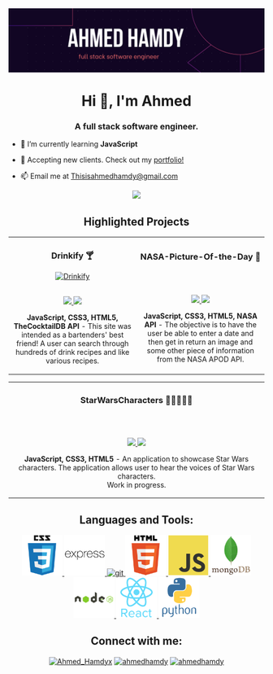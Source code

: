 
<img align="center" src="https://github.com/AhmedHHamdy/AhmedHHamdy/blob/main/background.png?raw=true" alt="AhmedHHamdy"/>

<h1 align="center">Hi 👋, I'm Ahmed</h1>
<h3 align="center">A full stack software engineer.</h3>

- 🌱 I’m currently learning **JavaScript**

- 💼 Accepting new clients. Check out my [portfolio!](https://t.co/BgSPHp87Wo)

- 📫 Email me at [Thisisahmedhamdy@gmail.com](mailto:Thisisahmedhamdy@gmail.com)

<div align="center">
  <img width="800" src="https://github-readme-streak-stats.herokuapp.com?user=ahmedhhamdy&theme=buefy-dark"/>
  </div>



<h2 align="center">Highlighted Projects </h2>
<div align="center">
<table>
<tr>
<td width="50%">
<h3 align="center" color="white">Drinkify 🍸</h2>
<div align="center" >  
<a href='https://drinkifysite.netlify.app/'>
<img src="https://media3.giphy.com/media/bdMhp3JG2H6CxkQDRF/giphy.gif?cid=790b761192c6456e149ae95b9458fbd3d16422519d205a49&rid=giphy.gif&ct=g" alt="Drinkify"  width="100%" />
</a>
<br>
<br>
<p>
<a href="https://github.com/AhmedHHamdy/Drinkify" target="_blank">
<img src="https://img.shields.io/badge/Code-red?style=for-the-badge&logo=github"/>
</a>  
<a href="https://drinkifysite.netlify.app/" target="_blank">
<img src="https://img.shields.io/badge/-website-green?style=for-the-badge&color=purple"/>
</a>
</p>
<p><strong>JavaScript, CSS3, HTML5, TheCocktailDB API</strong> - This site was intended as a bartenders' best friend! A user can search through hundreds of drink recipes and like various recipes.</p>
</div>
</td>
<td width="50%">
<h3 align="center" color="white">NASA-Picture-Of-the-Day 🌌</h2>
<div align="center" >  
<a href='https://nasapictureofthedayapi.netlify.app/'>
<img src="https://media1.giphy.com/media/XgmklQLQ7ydFhYm8G0/giphy.gif?cid=790b7611e46197dfced0a601fb21e998f27200413aae79bc&rid=giphy.gif&ct=g" alt="" width="100%" />
</a>
<br>
<br>
<p>
<a href="https://github.com/AhmedHHamdy/NASA-Picture-Of-the-Day" target="_blank">
<img src="https://img.shields.io/badge/Code-red?style=for-the-badge&logo=github"/>
</a>  
<a href="https://nasapictureofthedayapi.netlify.app/" target="_blank">
<img src="https://img.shields.io/badge/-website-green?style=for-the-badge&color=purple"/>
</a>
</p>
<p><strong>JavaScript, CSS3, HTML5, NASA API</strong> - The objective is to have the user be able to enter a date and then get in return an image and some other piece of information from the NASA APOD API.</p>
</div>
</table>
<div align="center">
<table>
<tr>
<td width="100%">
<h3 align="center" color="white">StarWarsCharacters 🧑🏼‍🤝‍🧑🏼</h2>
<div align="center" >  
<a href='https://starwarscharactersapp.netlify.app/'>
<img src="https://media0.giphy.com/media/nh1jBMJPZXhGeVLetd/giphy.gif?cid=790b7611ad4554d93bb255202a5109b1000cb5fbec95b625&rid=giphy.gif&ct=g" alt="" width="50%" />
</a>
<br>
<br>
<p>
<a href="https://github.com/AhmedHHamdy/StarWarsCharacters" target="_blank">
<img src="https://img.shields.io/badge/Code-red?style=for-the-badge&logo=github"/>
</a>  
<a href="https://starwarscharactersapp.netlify.app/" target="_blank">
<img src="https://img.shields.io/badge/-website-green?style=for-the-badge&color=purple"/>
</a>
</p>
<p><strong>JavaScript, CSS3, HTML5</strong> - An  application to showcase Star Wars characters. The application allows user to hear the voices of Star Wars characters.<br> Work in progress.</p>
</div>
</table>

<h2 align="center">Languages and Tools:</h2>
<p align="center"> <a href="https://www.w3schools.com/css/" target="_blank" rel="noreferrer"> <img src="https://raw.githubusercontent.com/devicons/devicon/master/icons/css3/css3-original-wordmark.svg" alt="css3" width="80" height="80"/> </a> <a href="https://expressjs.com" target="_blank" rel="noreferrer"> <img src="https://raw.githubusercontent.com/devicons/devicon/master/icons/express/express-original-wordmark.svg" alt="express" width="80" height="80"/> </a> <a href="https://git-scm.com/" target="_blank" rel="noreferrer"> <img src="https://www.vectorlogo.zone/logos/git-scm/git-scm-icon.svg" alt="git" width="80" height="80"/> </a> <a href="https://www.w3.org/html/" target="_blank" rel="noreferrer"> <img src="https://raw.githubusercontent.com/devicons/devicon/master/icons/html5/html5-original-wordmark.svg" alt="html5" width="80" height="80"/> </a> <a href="https://developer.mozilla.org/en-US/docs/Web/JavaScript" target="_blank" rel="noreferrer"> <img src="https://raw.githubusercontent.com/devicons/devicon/master/icons/javascript/javascript-original.svg" alt="javascript" width="80" height="80"/> </a> <a href="https://www.mongodb.com/" target="_blank" rel="noreferrer"> <img src="https://raw.githubusercontent.com/devicons/devicon/master/icons/mongodb/mongodb-original-wordmark.svg" alt="mongodb" width="80" height="80"/> </a> <a href="https://nodejs.org" target="_blank" rel="noreferrer"> <img src="https://raw.githubusercontent.com/devicons/devicon/master/icons/nodejs/nodejs-original-wordmark.svg" alt="nodejs" width="80" height="80"/> </a> <a href="https://reactjs.org/" target="_blank" rel="noreferrer"> <img src="https://raw.githubusercontent.com/devicons/devicon/master/icons/react/react-original-wordmark.svg" alt="react" width="80" height="80"/> </a> 
<a href="https://www.python.org/" target="_blank" rel="noreferrer"> <img src="https://raw.githubusercontent.com/devicons/devicon/master/icons/python/python-original-wordmark.svg" alt="Python" width="80" height="80"/> </a></p>


<h2 align="center"> Connect with me:</h2>
<p align="center">
<a href="https://twitter.com/Ahmed_Hamdyx" target="blank"><img align="center" src="https://raw.githubusercontent.com/rahuldkjain/github-profile-readme-generator/master/src/images/icons/Social/twitter.svg" alt="Ahmed_Hamdyx" height="30" width="40" /></a>
<a href="https://www.linkedin.com/in/ahmed-hamdy-a71a28181/" target="blank"><img align="center" src="https://raw.githubusercontent.com/rahuldkjain/github-profile-readme-generator/master/src/images/icons/Social/linked-in-alt.svg" alt="ahmedhamdy" height="30" width="40" /></a>
<a href="https://github.com/AhmedHHamdy" target="blank"><img align="center" src="https://raw.githubusercontent.com/rahuldkjain/github-profile-readme-generator/master/src/images/icons/Social/github.svg" alt="ahmedhamdy" height="30" width="40" /></a>
</p>

